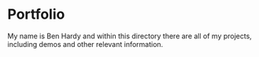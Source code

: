 # Portfolio

My name is Ben Hardy and within this directory there are all of my projects, including demos and other relevant information. 
